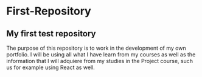 # First-Repository
## My first test repository ##

The purpose of this repository is to work in the development of my own portfolio. I will be using all what I have learn from my courses as well as the
information that I will adquiere from my studies in the Project course, such us for example using React as well.


